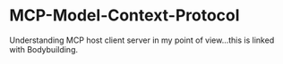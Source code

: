 # MCP-Model-Context-Protocol
Understanding MCP host client server in my point of view...this is linked with Bodybuilding.
